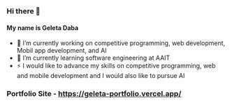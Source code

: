 ### Hi there 👋 
#### My name is Geleta Daba


- 🔭 I’m currently working on competitive programming, web development, Mobil app development, and AI
- 🌱 I’m currently learning software engineering at AAIT
- ⚡ I would like to advance my skills on competitive programming, web and mobile development and I would also like to pursue AI

### Portfolio Site - https://geleta-portfolio.vercel.app/
